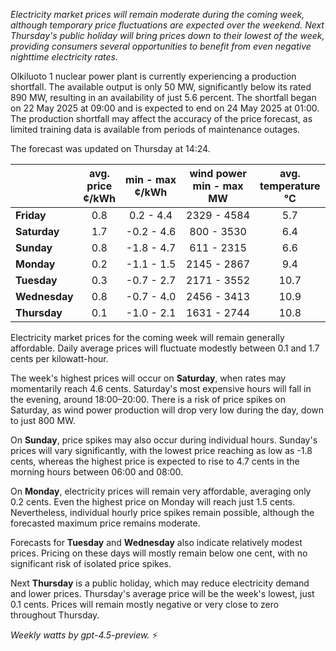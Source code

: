 *Electricity market prices will remain moderate during the coming week, although temporary price fluctuations are expected over the weekend. Next Thursday's public holiday will bring prices down to their lowest of the week, providing consumers several opportunities to benefit from even negative nighttime electricity rates.*

Olkiluoto 1 nuclear power plant is currently experiencing a production shortfall. The available output is only 50 MW, significantly below its rated 890 MW, resulting in an availability of just 5.6 percent. The shortfall began on 22 May 2025 at 09:00 and is expected to end on 24 May 2025 at 01:00. The production shortfall may affect the accuracy of the price forecast, as limited training data is available from periods of maintenance outages.

The forecast was updated on Thursday at 14:24.

|              | avg.<br>price<br>¢/kWh | min - max<br>¢/kWh | wind power<br>min - max<br>MW | avg.<br>temperature<br>°C |
|:-------------|:----------------:|:----------------:|:-------------:|:-------------:|
| **Friday**       |        0.8       |     0.2 - 4.4     |      2329 - 4584     |        5.7        |
| **Saturday**     |        1.7       |    -0.2 - 4.6     |      800 - 3530      |        6.4        |
| **Sunday**       |        0.8       |    -1.8 - 4.7     |      611 - 2315      |        6.6        |
| **Monday**       |        0.2       |    -1.1 - 1.5     |      2145 - 2867     |        9.4        |
| **Tuesday**      |        0.3       |    -0.7 - 2.7     |      2171 - 3552     |       10.7        |
| **Wednesday**    |        0.8       |    -0.7 - 4.0     |      2456 - 3413     |       10.9        |
| **Thursday**     |        0.1       |    -1.0 - 2.1     |      1631 - 2744     |       10.8        |

Electricity market prices for the coming week will remain generally affordable. Daily average prices will fluctuate modestly between 0.1 and 1.7 cents per kilowatt-hour.

The week's highest prices will occur on **Saturday**, when rates may momentarily reach 4.6 cents. Saturday's most expensive hours will fall in the evening, around 18:00–20:00. There is a risk of price spikes on Saturday, as wind power production will drop very low during the day, down to just 800 MW.

On **Sunday**, price spikes may also occur during individual hours. Sunday's prices will vary significantly, with the lowest price reaching as low as -1.8 cents, whereas the highest price is expected to rise to 4.7 cents in the morning hours between 06:00 and 08:00.

On **Monday**, electricity prices will remain very affordable, averaging only 0.2 cents. Even the highest price on Monday will reach just 1.5 cents. Nevertheless, individual hourly price spikes remain possible, although the forecasted maximum price remains moderate.

Forecasts for **Tuesday** and **Wednesday** also indicate relatively modest prices. Pricing on these days will mostly remain below one cent, with no significant risk of isolated price spikes.

Next **Thursday** is a public holiday, which may reduce electricity demand and lower prices. Thursday's average price will be the week's lowest, just 0.1 cents. Prices will remain mostly negative or very close to zero throughout Thursday.

*Weekly watts by gpt-4.5-preview.* ⚡
